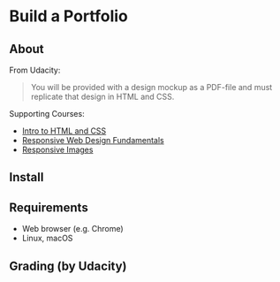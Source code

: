Build a Portfolio
=================

About
-----
From Udacity:
> You will be provided with a design mockup as a PDF-file and must replicate
> that design in HTML and CSS.

Supporting Courses:

* [Intro to HTML and CSS](https://www.udacity.com/course/intro-to-html-and-css--ud304)
* [Responsive Web Design Fundamentals](https://www.udacity.com/course/responsive-web-design-fundamentals--ud893)
* [Responsive Images](https://www.udacity.com/course/responsive-images--ud882)

Install
-------

Requirements
------------

* Web browser (e.g. Chrome)
* Linux, macOS

Grading (by Udacity)
--------------------


